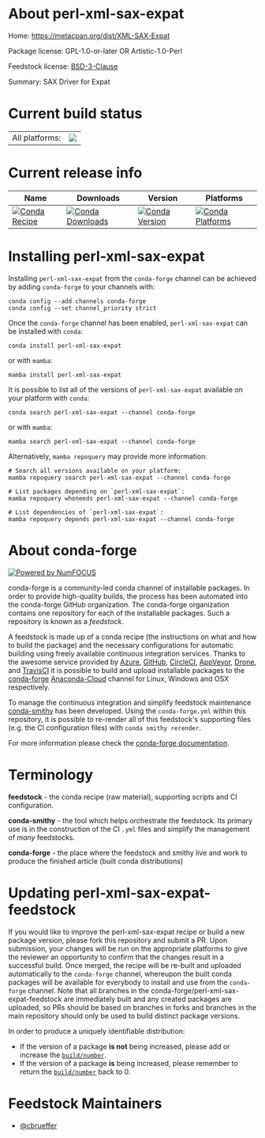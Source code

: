 About perl-xml-sax-expat
========================

Home: https://metacpan.org/dist/XML-SAX-Expat

Package license: GPL-1.0-or-later OR Artistic-1.0-Perl

Feedstock license: [BSD-3-Clause](https://github.com/conda-forge/perl-xml-sax-expat-feedstock/blob/main/LICENSE.txt)

Summary: SAX Driver for Expat

Current build status
====================


<table><tr><td>All platforms:</td>
    <td>
      <a href="https://dev.azure.com/conda-forge/feedstock-builds/_build/latest?definitionId=17553&branchName=main">
        <img src="https://dev.azure.com/conda-forge/feedstock-builds/_apis/build/status/perl-xml-sax-expat-feedstock?branchName=main">
      </a>
    </td>
  </tr>
</table>

Current release info
====================

| Name | Downloads | Version | Platforms |
| --- | --- | --- | --- |
| [![Conda Recipe](https://img.shields.io/badge/recipe-perl--xml--sax--expat-green.svg)](https://anaconda.org/conda-forge/perl-xml-sax-expat) | [![Conda Downloads](https://img.shields.io/conda/dn/conda-forge/perl-xml-sax-expat.svg)](https://anaconda.org/conda-forge/perl-xml-sax-expat) | [![Conda Version](https://img.shields.io/conda/vn/conda-forge/perl-xml-sax-expat.svg)](https://anaconda.org/conda-forge/perl-xml-sax-expat) | [![Conda Platforms](https://img.shields.io/conda/pn/conda-forge/perl-xml-sax-expat.svg)](https://anaconda.org/conda-forge/perl-xml-sax-expat) |

Installing perl-xml-sax-expat
=============================

Installing `perl-xml-sax-expat` from the `conda-forge` channel can be achieved by adding `conda-forge` to your channels with:

```
conda config --add channels conda-forge
conda config --set channel_priority strict
```

Once the `conda-forge` channel has been enabled, `perl-xml-sax-expat` can be installed with `conda`:

```
conda install perl-xml-sax-expat
```

or with `mamba`:

```
mamba install perl-xml-sax-expat
```

It is possible to list all of the versions of `perl-xml-sax-expat` available on your platform with `conda`:

```
conda search perl-xml-sax-expat --channel conda-forge
```

or with `mamba`:

```
mamba search perl-xml-sax-expat --channel conda-forge
```

Alternatively, `mamba repoquery` may provide more information:

```
# Search all versions available on your platform:
mamba repoquery search perl-xml-sax-expat --channel conda-forge

# List packages depending on `perl-xml-sax-expat`:
mamba repoquery whoneeds perl-xml-sax-expat --channel conda-forge

# List dependencies of `perl-xml-sax-expat`:
mamba repoquery depends perl-xml-sax-expat --channel conda-forge
```


About conda-forge
=================

[![Powered by
NumFOCUS](https://img.shields.io/badge/powered%20by-NumFOCUS-orange.svg?style=flat&colorA=E1523D&colorB=007D8A)](https://numfocus.org)

conda-forge is a community-led conda channel of installable packages.
In order to provide high-quality builds, the process has been automated into the
conda-forge GitHub organization. The conda-forge organization contains one repository
for each of the installable packages. Such a repository is known as a *feedstock*.

A feedstock is made up of a conda recipe (the instructions on what and how to build
the package) and the necessary configurations for automatic building using freely
available continuous integration services. Thanks to the awesome service provided by
[Azure](https://azure.microsoft.com/en-us/services/devops/), [GitHub](https://github.com/),
[CircleCI](https://circleci.com/), [AppVeyor](https://www.appveyor.com/),
[Drone](https://cloud.drone.io/welcome), and [TravisCI](https://travis-ci.com/)
it is possible to build and upload installable packages to the
[conda-forge](https://anaconda.org/conda-forge) [Anaconda-Cloud](https://anaconda.org/)
channel for Linux, Windows and OSX respectively.

To manage the continuous integration and simplify feedstock maintenance
[conda-smithy](https://github.com/conda-forge/conda-smithy) has been developed.
Using the ``conda-forge.yml`` within this repository, it is possible to re-render all of
this feedstock's supporting files (e.g. the CI configuration files) with ``conda smithy rerender``.

For more information please check the [conda-forge documentation](https://conda-forge.org/docs/).

Terminology
===========

**feedstock** - the conda recipe (raw material), supporting scripts and CI configuration.

**conda-smithy** - the tool which helps orchestrate the feedstock.
                   Its primary use is in the construction of the CI ``.yml`` files
                   and simplify the management of *many* feedstocks.

**conda-forge** - the place where the feedstock and smithy live and work to
                  produce the finished article (built conda distributions)


Updating perl-xml-sax-expat-feedstock
=====================================

If you would like to improve the perl-xml-sax-expat recipe or build a new
package version, please fork this repository and submit a PR. Upon submission,
your changes will be run on the appropriate platforms to give the reviewer an
opportunity to confirm that the changes result in a successful build. Once
merged, the recipe will be re-built and uploaded automatically to the
`conda-forge` channel, whereupon the built conda packages will be available for
everybody to install and use from the `conda-forge` channel.
Note that all branches in the conda-forge/perl-xml-sax-expat-feedstock are
immediately built and any created packages are uploaded, so PRs should be based
on branches in forks and branches in the main repository should only be used to
build distinct package versions.

In order to produce a uniquely identifiable distribution:
 * If the version of a package **is not** being increased, please add or increase
   the [``build/number``](https://docs.conda.io/projects/conda-build/en/latest/resources/define-metadata.html#build-number-and-string).
 * If the version of a package **is** being increased, please remember to return
   the [``build/number``](https://docs.conda.io/projects/conda-build/en/latest/resources/define-metadata.html#build-number-and-string)
   back to 0.

Feedstock Maintainers
=====================

* [@cbrueffer](https://github.com/cbrueffer/)

